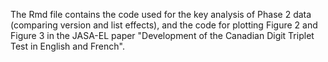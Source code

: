 The Rmd file contains the code used for the key analysis of Phase 2 data (comparing version and list effects), and the code for plotting Figure 2 and Figure 3 in the JASA-EL paper "Development of the Canadian Digit Triplet Test in English and French". 
